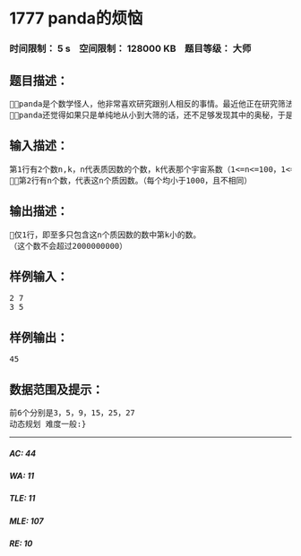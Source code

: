 # 1777 panda的烦恼   
### 时间限制： 5 s&nbsp;&nbsp;&nbsp;&nbsp;空间限制： 128000 KB&nbsp;&nbsp;&nbsp;&nbsp;题目等级： 大师  
## 题目描述：  

<pre>
panda是个数学怪人，他非常喜欢研究跟别人相反的事情。最近他正在研究筛法，众所周知，对一个范围内的整数，经过筛法处理以后，剩下的全部都是质数，不过panda对这些不感兴趣，他只对被筛掉的数感兴趣，他觉得在这些被筛掉的数中一定隐藏着重要的宇宙秘密，只是人们还没有发现罢了。
panda还觉得如果只是单纯地从小到大筛的话，还不足够发现其中的奥秘，于是他决定对至多只包含某些质因数的数进行研究（比如说至多只包含质因数2，3的数有2,3,4,6,8,9,……），他需要得到这些数中第k小的数（k是panda认为的宇宙系数），请你编个程序，帮助他找到这个数。
</pre>
  
  
## 输入描述：  

<pre>
第1行有2个数n,k，n代表质因数的个数，k代表那个宇宙系数（1<=n<=100，1<=k<=100000）
第2行有n个数，代表这n个质因数。（每个均小于1000，且不相同）
</pre>
  
  
## 输出描述：  

<pre>
仅1行，即至多只包含这n个质因数的数中第k小的数。
（这个数不会超过2000000000）
</pre>
  
  
## 样例输入：  

<pre>
2 7
3 5
</pre>
  
  
## 样例输出：  

<pre>
45
</pre>
  
  
## 数据范围及提示：  

<pre>
前6个分别是3，5，9，15，25，27
动态规划 难度一般:}
</pre>
  
  
***  

##### AC: 44  
##### WA: 11  
##### TLE: 11  
##### MLE: 107  
##### RE: 10  
